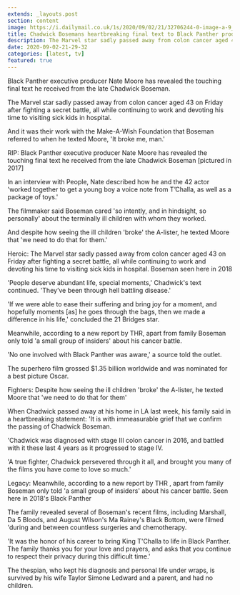 ```yaml
---
extends: _layouts.post
section: content
image: https://i.dailymail.co.uk/1s/2020/09/02/21/32706244-0-image-a-9_1599077470309.jpg 
title: Chadwick Bosemans heartbreaking final text to Black Panther producer is revealed 
description: The Marvel star sadly passed away from colon cancer aged 43 on Friday after fighting a secret battle, all while continuing to work and devoting his time to visiting sick kids in hospital. 
date: 2020-09-02-21-29-32 
categories: [latest, tv] 
featured: true 
--- 
```

Black Panther executive producer Nate Moore has revealed the touching final text he received from the late Chadwick Boseman.

The Marvel star sadly passed away from colon cancer aged 43 on Friday after fighting a secret battle, all while continuing to work and devoting his time to visiting sick kids in hospital.

And it was their work with the Make-A-Wish Foundation that Boseman referred to when he texted Moore, 'It broke me, man.' 

RIP: Black Panther executive producer Nate Moore has revealed the touching final text he received from the late Chadwick Boseman [pictured in 2017]

In an interview with People, Nate described how he and the 42 actor 'worked together to get a young boy a voice note from T’Challa, as well as a package of toys.'

The filmmaker said Boseman cared 'so intently, and in hindsight, so personally' about the terminally ill children with whom they worked.

And despite how seeing the ill children 'broke' the A-lister, he texted Moore that 'we need to do that for them.' 

Heroic: The Marvel star sadly passed away from colon cancer aged 43 on Friday after fighting a secret battle, all while continuing to work and devoting his time to visiting sick kids in hospital. Boseman seen here in 2018

'People deserve abundant life, special moments,' Chadwick's text continued. 'They’ve been through hell battling disease.'

'If we were able to ease their suffering and bring joy for a moment, and hopefully moments [as] he goes through the bags, then we made a difference in his life,' concluded the 21 Bridges star. 

Meanwhile, according to a new report by THR, apart from family Boseman only told 'a small group of insiders' about his cancer battle.

'No one involved with Black Panther was aware,' a source told the outlet. 

The superhero film grossed $1.35 billion worldwide and was nominated for a best picture Oscar. 

Fighters: Despite how seeing the ill children 'broke' the A-lister, he texted Moore that 'we need to do that for them'

When Chadwick passed away at his home in LA last week, his family said in a heartbreaking statement: 'It is with immeasurable grief that we confirm the passing of Chadwick Boseman.

'Chadwick was diagnosed with stage III colon cancer in 2016, and battled with it these last 4 years as it progressed to stage IV.

'A true fighter, Chadwick persevered through it all, and brought you many of the films you have come to love so much.'

Legacy: Meanwhile, according to a new report by THR , apart from family Boseman only told 'a small group of insiders' about his cancer battle. Seen here in 2018's Black Panther

The family revealed several of Boseman's recent films, including Marshall, Da 5 Bloods, and August Wilson's Ma Rainey's Black Bottom, were filmed 'during and between countless surgeries and chemotherapy.

'It was the honor of his career to bring King T'Challa to life in Black Panther. The family thanks you for your love and prayers, and asks that you continue to respect their privacy during this difficult time.'

The thespian, who kept his diagnosis and personal life under wraps, is survived by his wife Taylor Simone Ledward and a parent, and had no children.

